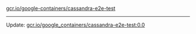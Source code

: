 [gcr.io/google-containers/cassandra-e2e-test](https://hub.docker.com/r/cruse/cassandra-e2e-test/tags/) 

----
Update: [gcr.io/google_containers/cassandra-e2e-test:0.0](https://hub.docker.com/r/cruse/cassandra-e2e-test/tags/)

